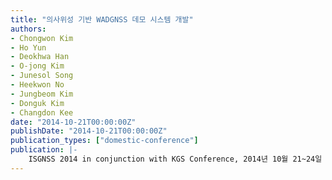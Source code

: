 ```yaml
---
title: "의사위성 기반 WADGNSS 데모 시스템 개발"
authors:
- Chongwon Kim
- Ho Yun
- Deokhwa Han
- O-jong Kim
- Junesol Song
- Heekwon No
- Jungbeom Kim
- Donguk Kim
- Changdon Kee
date: "2014-10-21T00:00:00Z"
publishDate: "2014-10-21T00:00:00Z"
publication_types: ["domestic-conference"]
publication: |-
    ISGNSS 2014 in conjunction with KGS Conference, 2014년 10월 21~24일
---
```

